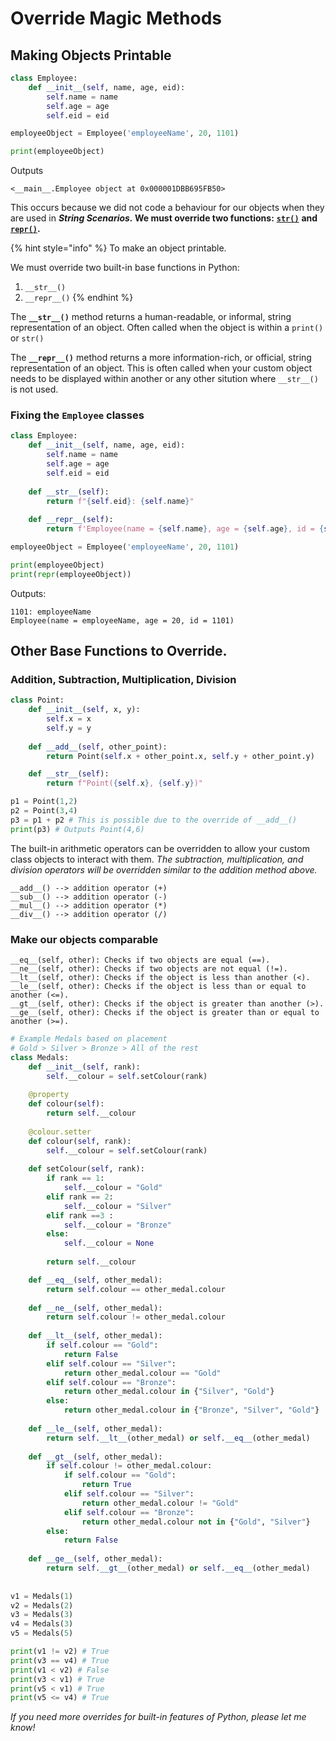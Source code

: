 # Override Magic Methods

## Making Objects Printable

```python
class Employee: 
    def __init__(self, name, age, eid): 
        self.name = name 
        self.age = age
        self.eid = eid 

employeeObject = Employee('employeeName', 20, 1101)

print(employeeObject)
```

Outputs

```
<__main__.Employee object at 0x000001DBB695FB50>
```

This occurs because we did not code a behaviour for our objects when they are used in _**String Scenarios.**_**&#x20;We must override two functions:** [**`str()`**](https://docs.python.org/3/library/functions.html#func-str) **and** [**`repr()`**](https://docs.python.org/3/library/functions.html#repr)**.**

{% hint style="info" %}
To make an object printable.

We must override two built-in base functions in Python:

1. `__str__()`
2. `__repr__()`
{% endhint %}

The **`__str__()`** method returns a human-readable, or informal, string representation of an object. Often called when the object is within a `print()` or `str()`

The **`__repr__()`** method returns a more information-rich, or official, string representation of an object. This is often called when your custom object needs to be displayed within another or any other sitution where `__str__()` is not used.

### Fixing the `Employee` classes

```python
class Employee: 
    def __init__(self, name, age, eid): 
        self.name = name 
        self.age = age
        self.eid = eid 
    
    def __str__(self):
        return f"{self.eid}: {self.name}"
    
    def __repr__(self):
        return f'Employee(name = {self.name}, age = {self.age}, id = {self.eid})'

employeeObject = Employee('employeeName', 20, 1101)

print(employeeObject)
print(repr(employeeObject))
```

Outputs:

```
1101: employeeName
Employee(name = employeeName, age = 20, id = 1101)
```

## Other Base Functions to Override.

### Addition, Subtraction, Multiplication, Division

```python
class Point:
    def __init__(self, x, y):
        self.x = x
        self.y = y
    
    def __add__(self, other_point):
        return Point(self.x + other_point.x, self.y + other_point.y)

    def __str__(self):
        return f"Point({self.x}, {self.y})"

p1 = Point(1,2)
p2 = Point(3,4)
p3 = p1 + p2 # This is possible due to the override of __add__()
print(p3) # Outputs Point(4,6)
```

The built-in arithmetic operators can be overridden to allow your custom class objects to interact with them. _The subtraction, multiplication, and division operators will be overridden similar to the addition method above._

```
__add__() --> addition operator (+)
__sub__() --> addition operator (-)
__mul__() --> addition operator (*)
__div__() --> addition operator (/)
```

### Make our objects comparable

```
__eq__(self, other): Checks if two objects are equal (==).
__ne__(self, other): Checks if two objects are not equal (!=).
__lt__(self, other): Checks if the object is less than another (<).
__le__(self, other): Checks if the object is less than or equal to another (<=).
__gt__(self, other): Checks if the object is greater than another (>).
__ge__(self, other): Checks if the object is greater than or equal to another (>=).
```

```python
# Example Medals based on placement
# Gold > Silver > Bronze > All of the rest
class Medals:
    def __init__(self, rank):
        self.__colour = self.setColour(rank)
        
    @property
    def colour(self):
        return self.__colour
    
    @colour.setter
    def colour(self, rank):
        self.__colour = self.setColour(rank)
    
    def setColour(self, rank):
        if rank == 1:
            self.__colour = "Gold"
        elif rank == 2:
            self.__colour = "Silver"
        elif rank ==3 :
            self.__colour = "Bronze"
        else:
            self.__colour = None
        
        return self.__colour

    def __eq__(self, other_medal):
        return self.colour == other_medal.colour
    
    def __ne__(self, other_medal):
        return self.colour != other_medal.colour
    
    def __lt__(self, other_medal):
        if self.colour == "Gold":
            return False
        elif self.colour == "Silver":
            return other_medal.colour == "Gold"
        elif self.colour == "Bronze":
            return other_medal.colour in {"Silver", "Gold"}
        else:
            return other_medal.colour in {"Bronze", "Silver", "Gold"}
    
    def __le__(self, other_medal):
        return self.__lt__(other_medal) or self.__eq__(other_medal)
    
    def __gt__(self, other_medal):
        if self.colour != other_medal.colour:
            if self.colour == "Gold":
                return True
            elif self.colour == "Silver":
                return other_medal.colour != "Gold"
            elif self.colour == "Bronze":
                return other_medal.colour not in {"Gold", "Silver"}
        else:
            return False
    
    def __ge__(self, other_medal):
        return self.__gt__(other_medal) or self.__eq__(other_medal)
        
    
v1 = Medals(1)
v2 = Medals(2)
v3 = Medals(3)
v4 = Medals(3)
v5 = Medals(5)

print(v1 != v2) # True
print(v3 == v4) # True
print(v1 < v2) # False
print(v3 < v1) # True
print(v5 < v1) # True
print(v5 <= v4) # True
```

_If you need more overrides for built-in features of Python, please let me know!_

